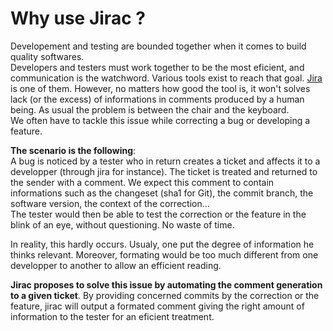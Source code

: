 # Why use Jirac ?
Developement and testing are bounded together when it comes to build quality softwares.  
Developers and testers must work together to be the most eficient, and communication is the watchword.
Various tools exist to reach that goal. [Jira](https://www.atlassian.com/software/jira/#!) is one of them.
However, no matters how good the tool is, it won't solves lack (or the excess) of informations in comments produced by a human being.
As usual the problem is between the chair and the keyboard.  
We often have to tackle this issue while correcting a bug or developing a feature.

**The scenario is the following**:  
A bug is noticed by a tester who in return creates a ticket and affects it to a developper (through jira for instance). 
The ticket is treated and returned to the sender with a comment.
We expect this comment to contain informations such as the changeset (sha1 for Git), the commit branch, the software version, the context of the correction...  
The tester would then be able to test the correction or the feature in the blink of an eye, without questioning. No waste of time.

In reality, this hardly occurs. Usualy, one put the degree of information he thinks relevant. Moreover, formating would be too much different from one developper to another to allow an efficient reading.

**Jirac proposes to solve this issue by automating the comment generation to a given ticket**.
By providing concerned commits by the correction or the feature, jirac will output a formated comment giving the right amount of information to the tester for an eficient treatment.
